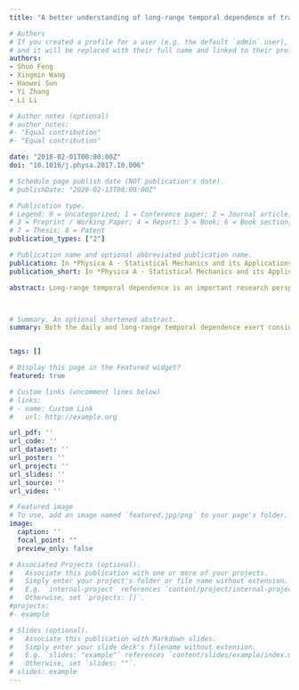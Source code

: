 ```yaml
---
title: "A better understanding of long-range temporal dependence of traffic flow time series"

# Authors
# If you created a profile for a user (e.g. the default `admin` user), write the username (folder name) here 
# and it will be replaced with their full name and linked to their profile.
authors:
- Shuo Feng
- Xingmin Wang
- Haowei Sun
- Yi Zhang
- Li Li

# Author notes (optional)
# author_notes:
#- "Equal contribution"
#- "Equal contribution"

date: "2018-02-01T00:00:00Z"
doi: "10.1016/j.physa.2017.10.006"

# Schedule page publish date (NOT publication's date).
# publishDate: "2020-02-13T00:00:00Z"

# Publication type.
# Legend: 0 = Uncategorized; 1 = Conference paper; 2 = Journal article;
# 3 = Preprint / Working Paper; 4 = Report; 5 = Book; 6 = Book section;
# 7 = Thesis; 8 = Patent
publication_types: ["2"]

# Publication name and optional abbreviated publication name.
publication: In *Physica A - Statistical Mechanics and its Applications*
publication_short: In *Physica A - Statistical Mechanics and its Applications*

abstract: Long-range temporal dependence is an important research perspective for modelling of traffic flow time series. Various methods have been proposed to depict the long-range temporal dependence, including autocorrelation function analysis, spectral analysis and fractal analysis. However, few researches have studied the daily temporal dependence (i.e. the similarity between different daily traffic flow time series), which can help us better understand the long-range temporal dependence, such as the origin of crossover phenomenon. Moreover, considering both types of dependence contributes to establishing more accurate model and depicting the properties of traffic flow time series. In this paper, we study the properties of daily temporal dependence by simple average method and Principal Component Analysis (PCA) based method. Meanwhile, we also study the long-range temporal dependence by Detrended Fluctuation Analysis (DFA) and Multifractal Detrended Fluctuation Analysis (MFDFA). The results show that both the daily and long-range temporal dependence exert considerable influence on the traffic flow series. The DFA results reveal that the daily temporal dependence creates crossover phenomenon when estimating the Hurst exponent which depicts the long-range temporal dependence. Furthermore, through the comparison of the DFA test, PCA-based method turns out to be a better method to extract the daily temporal dependence especially when the difference between days is significant.



# Summary. An optional shortened abstract.
summary: Both the daily and long-range temporal dependence exert considerable influence on the traffic flow series. The daily temporal dependence creates crossover phenomenon when estimating the Hurst. PCA-based method turns out to be a better method to extract the daily temporal dependence.


tags: []

# Display this page in the Featured widget?
featured: true

# Custom links (uncomment lines below)
# links:
# - name: Custom Link
#   url: http://example.org

url_pdf: ''
url_code: ''
url_dataset: ''
url_poster: ''
url_project: ''
url_slides: ''
url_source: ''
url_video: ''

# Featured image
# To use, add an image named `featured.jpg/png` to your page's folder. 
image:
  caption: ''
  focal_point: ""
  preview_only: false

# Associated Projects (optional).
#   Associate this publication with one or more of your projects.
#   Simply enter your project's folder or file name without extension.
#   E.g. `internal-project` references `content/project/internal-project/index.md`.
#   Otherwise, set `projects: []`.
#projects:
#- example

# Slides (optional).
#   Associate this publication with Markdown slides.
#   Simply enter your slide deck's filename without extension.
#   E.g. `slides: "example"` references `content/slides/example/index.md`.
#   Otherwise, set `slides: ""`.
# slides: example
---
```


